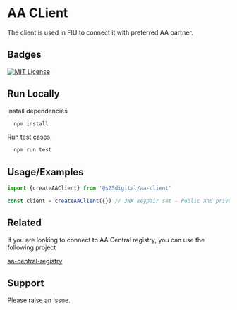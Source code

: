 
# AA CLient

The client is used in FIU to connect it with preferred AA partner.


## Badges
[![MIT License](https://img.shields.io/badge/License-MIT-green.svg)](https://choosealicense.com/licenses/mit/)


## Run Locally

Install dependencies

```bash
  npm install
```

Run test cases

```bash
  npm run test
```


## Usage/Examples

```javascript
import {createAAClient} from '@s25digital/aa-client'

const client = createAAClient({}) // JWK keypair set - Public and private
```


## Related

If you are looking to connect to AA Central registry, you can use the following project

[aa-central-registry ](https://github.com/S25Digital/aa-central-registry)


## Support

Please raise an issue.

